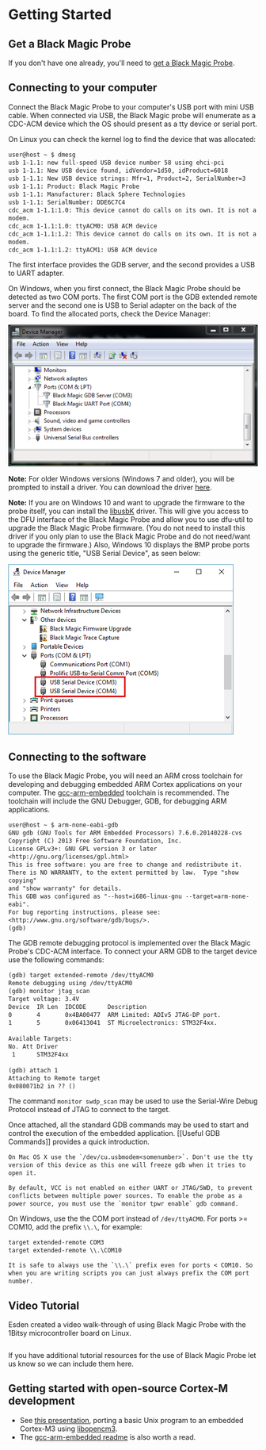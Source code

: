 # Getting Started
## Get a Black Magic Probe
If you don't have one already, you'll need to [get a Black Magic Probe](index.md#getting-hardware).

## Connecting to your computer
Connect the Black Magic Probe to your computer's USB port with mini USB cable.  When connected via USB, the Black Magic probe will enumerate as a CDC-ACM device which the OS should present as a tty device or serial port.

On Linux you can check the kernel log to find the device that was allocated:
```
user@host ~ $ dmesg
usb 1-1.1: new full-speed USB device number 58 using ehci-pci
usb 1-1.1: New USB device found, idVendor=1d50, idProduct=6018
usb 1-1.1: New USB device strings: Mfr=1, Product=2, SerialNumber=3
usb 1-1.1: Product: Black Magic Probe
usb 1-1.1: Manufacturer: Black Sphere Technologies
usb 1-1.1: SerialNumber: DDE6C7C4
cdc_acm 1-1.1:1.0: This device cannot do calls on its own. It is not a modem.
cdc_acm 1-1.1:1.0: ttyACM0: USB ACM device
cdc_acm 1-1.1:1.2: This device cannot do calls on its own. It is not a modem.
cdc_acm 1-1.1:1.2: ttyACM1: USB ACM device
```
The first interface provides the GDB server, and the second provides a USB to UART adapter.

On Windows, when you first connect, the Black Magic Probe should be detected as two COM ports. The first COM port is the GDB extended remote server and the second one is USB to Serial adapter on the back of the board. To find the allocated ports, check the Device Manager:

![Device Manager](_assets/device_manager.png)

__Note:__ For older Windows versions (Windows 7 and older), you will be prompted to install a driver.  You can download the driver [here](https://github.com/blackmagic-debug/blackmagic/tree/master/driver).

__Note:__ If you are on Windows 10 and want to upgrade the firmware to the probe itself, you can install the [libusbK](http://zadig.akeo.ie/) driver. This will give you access to the DFU interface of the Black Magic Probe and allow you to use dfu-util to upgrade the Black Magic Probe firmware. (You do not need to install this driver if you only plan to use the Black Magic Probe and do not need/want to upgrade the firmware.) Also, Windows 10 displays the BMP probe ports using the generic title, "USB Serial Device", as seen below:

![Device Manager Windows 10](_assets/device_manager_w10.png)

## Connecting to the software
To use the Black Magic Probe, you will need an ARM cross toolchain for developing and debugging embedded ARM Cortex applications on your computer.  The [gcc-arm-embedded](https://developer.arm.com/downloads/-/gnu-rm) toolchain is recommended.  The toolchain will include the GNU Debugger, GDB, for debugging ARM applications.
```
user@host ~ $ arm-none-eabi-gdb
GNU gdb (GNU Tools for ARM Embedded Processors) 7.6.0.20140228-cvs
Copyright (C) 2013 Free Software Foundation, Inc.
License GPLv3+: GNU GPL version 3 or later <http://gnu.org/licenses/gpl.html>
This is free software: you are free to change and redistribute it.
There is NO WARRANTY, to the extent permitted by law.  Type "show copying"
and "show warranty" for details.
This GDB was configured as "--host=i686-linux-gnu --target=arm-none-eabi".
For bug reporting instructions, please see:
<http://www.gnu.org/software/gdb/bugs/>.
(gdb)
```

The GDB remote debugging protocol is implemented over the Black Magic Probe's CDC-ACM interface.  To connect your ARM GDB to the target device use the following commands:
```
(gdb) target extended-remote /dev/ttyACM0
Remote debugging using /dev/ttyACM0
(gdb) monitor jtag_scan
Target voltage: 3.4V
Device  IR Len  IDCODE      Description
0       4       0x4BA00477  ARM Limited: ADIv5 JTAG-DP port.
1       5       0x06413041  ST Microelectronics: STM32F4xx.

Available Targets:
No. Att Driver
 1      STM32F4xx

(gdb) attach 1
Attaching to Remote target
0x080071b2 in ?? ()
```
The command `monitor swdp_scan` may be used to use the Serial-Wire Debug Protocol instead of JTAG to connect to the target.

Once attached, all the standard GDB commands may be used to start and control
the execution of the embedded application.  [[Useful GDB Commands]] provides a quick introduction.

```{note}
On Mac OS X use the `/dev/cu.usbmodem<somenumber>`. Don't use the tty version of this device as this one will freeze gdb when it tries to open it.
```

```{note}
By default, VCC is not enabled on either UART or JTAG/SWD, to prevent conflicts between multiple power sources. To enable the probe as a power source, you must use the `monitor tpwr enable` gdb command.
```

On Windows, use the the COM port instead of `/dev/ttyACM0`.  For ports >= COM10, add the prefix `\\.\`, for example:
```
target extended-remote COM3
target extended-remote \\.\COM10
```

```{note}
It is safe to always use the `\\.\` prefix even for ports < COM10. So when you are writing scripts you can just always prefix the COM port number.
```

## Video Tutorial

Esden created a video walk-through of using Black Magic Probe with the 1Bitsy microcontroller board on Linux.

```{youtube} ANM0fdAqDow
```

If you have additional tutorial resources for the use of Black Magic Probe let us know so we can include them here.

## Getting started with open-source Cortex-M development
- See [this presentation](https://github.com/gsmcmullin/embedded-demo/raw/master/slides.pdf), porting a basic Unix program to an embedded Cortex-M3 using [libopencm3](http://libopencm3.org/).
- The [gcc-arm-embedded readme](https://launchpadlibrarian.net/268329726/readme.txt) is also worth a read.

